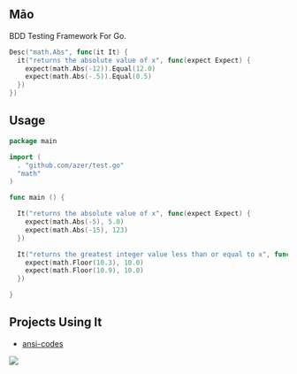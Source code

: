 ## Māo

BDD Testing Framework For Go.

```go
Desc("math.Abs", func(it It) {
  it("returns the absolute value of x", func(expect Expect) {
    expect(math.Abs(-12)).Equal(12.0)
    expect(math.Abs(-.5)).Equal(0.5)
  })
})
```

## Usage

```go
package main

import (
  . "github.com/azer/test.go"
  "math"
)

func main () {

  It("returns the absolute value of x", func(expect Expect) {
    expect(math.Abs(-5), 5.0)
    expect(math.Abs(-15), 123)
  })

  It("returns the greatest integer value less than or equal to x", func(expect Expect) {
    expect(math.Floor(10.3), 10.0)
    expect(math.Floor(10.9), 10.0)
  })

}
```

## Projects Using It

* [ansi-codes](http://github.com/azer/go-ansi-codes)

![](https://dl.dropboxusercontent.com/s/77k6n4vxjhgbauf/npmel_36.jpg)
